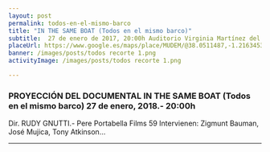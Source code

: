 ```yaml
---
layout: post
permalink: todos-en-el-mismo-barco
title: "IN THE SAME BOAT (Todos en el mismo barco)"
subtitle:  27 de enero de 2017, 20:00h Auditorio Virginia Martínez del Museo de la Muralla (MUDEM)
placeUrl: https://www.google.es/maps/place/MUDEM/@38.0511487,-1.2163453,17z/data=!3m1!4b1!4m5!3m4!1s0xd647f567ba291e1:0xde6031502e1b4fbc!8m2!3d38.0511487!4d-1.2141566
banner: /images/posts/todos recorte 1.png
activityImage: /images/posts/todos recorte 1.png

---
```


###  PROYECCIÓN DEL DOCUMENTAL IN THE SAME BOAT (Todos en el mismo barco) 27 de enero, 2018.- 20:00h

Dir. RUDY GNUTTI.- Pere Portabella Films 59
Intervienen:  Zigmunt Bauman, José Mujica, Tony Atkinson...


***




